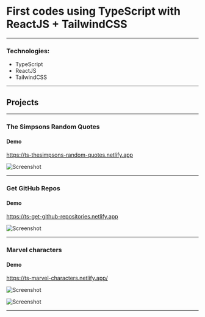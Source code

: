 # First codes using TypeScript with ReactJS + TailwindCSS
---
### Technologies:
- TypeScript
- ReactJS
- TailwindCSS
---
## Projects
---
### The Simpsons Random Quotes

#### Demo

https://ts-thesimpsons-random-quotes.netlify.app

![Screenshot](https://i.imgur.com/woTTlZ1.png)

---

### Get GitHub Repos

#### Demo

https://ts-get-github-repositories.netlify.app

![Screenshot](https://i.imgur.com/oP6rpaD.png)

---

### Marvel characters

#### Demo

https://ts-marvel-characters.netlify.app/

![Screenshot](https://i.imgur.com/ftpMxaF.png)

![Screenshot](https://i.imgur.com/AjX6yub.png)

---